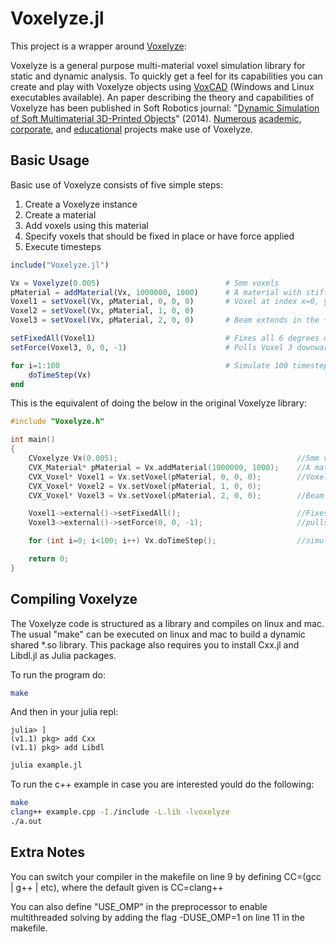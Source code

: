 Voxelyze.jl
========

This project is a wrapper around [Voxelyze](https://github.com/jonhiller/Voxelyze):

Voxelyze is a general purpose multi-material voxel simulation library for static and dynamic analysis. To quickly get a feel for its capabilities you can create and play with Voxelyze objects using [VoxCAD](http://www.voxcad.com) (Windows and Linux executables available). An paper describing the theory and capabilities of Voxelyze has been published in Soft Robotics journal: "[Dynamic Simulation of Soft Multimaterial 3D-Printed Objects](http://online.liebertpub.com/doi/pdfplus/10.1089/soro.2013.0010)" (2014). [Numerous](https://sites.google.com/site/jonhiller/hardware/soft-robots) 
[academic](http://creativemachines.cornell.edu/soft-robots), [corporate](http://www.fastcompany.com/3006259/stratasyss-programmable-materials-just-add-water), and [educational](http://www.sciencebuddies.org/science-fair-projects/project_ideas/Robotics_p016.shtml) projects make use of Voxelyze.


Basic Usage
-----------

Basic use of Voxelyze consists of five simple steps:

1. Create a Voxelyze instance
2. Create a material
3. Add voxels using this material
4. Specify voxels that should be fixed in place or have force applied
5. Execute timesteps

```julia
include("Voxelyze.jl")

Vx = Voxelyze(0.005) 							# 5mm voxels
pMaterial = addMaterial(Vx, 1000000, 1000) 		# A material with stiffness E=1MPa and density 1000Kg/m^3
Voxel1 = setVoxel(Vx, pMaterial, 0, 0, 0) 		# Voxel at index x=0, y=0. z=0
Voxel2 = setVoxel(Vx, pMaterial, 1, 0, 0)
Voxel3 = setVoxel(Vx, pMaterial, 2, 0, 0) 		# Beam extends in the +X direction

setFixedAll(Voxel1) 							# Fixes all 6 degrees of freedom with an external condition on Voxel 1
setForce(Voxel3, 0, 0, -1) 						# Pulls Voxel 3 downward with 1 Newton of force.

for i=1:100 									# Simulate 100 timesteps
	doTimeStep(Vx)
end
```

This is the equivalent of doing the below in the original Voxelyze library:

```c++
#include "Voxelyze.h"

int main()
{
	CVoxelyze Vx(0.005); 										//5mm voxels
	CVX_Material* pMaterial = Vx.addMaterial(1000000, 1000);	//A material with stiffness E=1MPa and density 1000Kg/m^3
	CVX_Voxel* Voxel1 = Vx.setVoxel(pMaterial, 0, 0, 0); 		//Voxel at index x=0, y=0. z=0
	CVX_Voxel* Voxel2 = Vx.setVoxel(pMaterial, 1, 0, 0);
	CVX_Voxel* Voxel3 = Vx.setVoxel(pMaterial, 2, 0, 0); 		//Beam extends in the +X direction

	Voxel1->external()->setFixedAll(); 							//Fixes all 6 degrees of freedom with an external condition on Voxel 1
	Voxel3->external()->setForce(0, 0, -1); 					//pulls Voxel 3 downward with 1 Newton of force.

	for (int i=0; i<100; i++) Vx.doTimeStep(); 					//simulate  100 timesteps.

	return 0;
}
```

Compiling Voxelyze
------------------

The Voxelyze code is structured as a library and compiles on linux and mac. The usual "make" can be executed on linux and mac to build a dynamic shared *.so library. This package also requires you to install Cxx.jl and Libdl.jl as Julia packages.

To run the program do:

```bash
make
```

And then in your julia repl:

```repl
julia> ]
(v1.1) pkg> add Cxx
(v1.1) pkg> add Libdl
```
```bash
julia example.jl
```

To run the c++ example in case you are interested yould do the following:
```bash
make
clang++ example.cpp -I./include -L.lib -lvoxelyze
./a.out
```

Extra Notes
-----------

You can switch your compiler in the makefile on line 9 by defining CC=(gcc | g++ | etc), where the default given is CC=clang++

You can also define "USE_OMP" in the preprocessor to enable multithreaded solving by adding the flag -DUSE_OMP=1 on line 11 in the makefile.